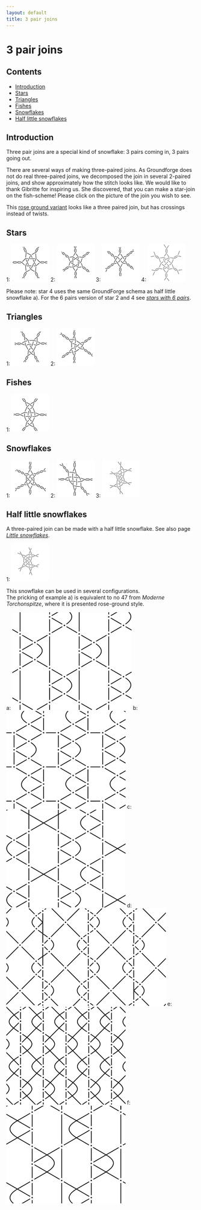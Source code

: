 ```yaml
---
layout: default
title: 3 pair joins
---
```


# 3 pair joins

## Contents

* [Introduction](#introduction)
* [Stars](#stars)
* [Triangles](#triangles)
* [Fishes](#fishes)
* [Snowflakes](#snowflakes)
* [Half little snowflakes](#half-little-snowflakes)

## Introduction

Three pair joins are a special kind of snowflake: 3 pairs coming in, 3 pairs going out.

There are several ways of making three-paired joins. As Groundforge does not do real three-paired joins, we decomposed the join in several 2-paired joins, and show approximately how the stitch looks like. We would like to thank Gibritte for inspiring us. She discovered, that you can make a star-join on the fish-scheme! Please click on the picture of the join you wish to see.    

This [rose ground variant][T-3cc] looks like a three paired join, but has crossings instead of twists.   

[T-3cc]: /GroundForge/stitches?patchWidth=12&patchHeight=16&a1=tctc&b1=cc&c1=ctct&d1=cc&b2=c&d2=c&tile=5831,-4-7&footsideStitch=ctctt&tileStitch=c&headsideStitch=ctctt&shiftColsSW=-2&shiftRowsSW=2&shiftColsSE=2&shiftRowsSE=2

## Stars

1:&nbsp;[![p-3pr-st-h]][t-3pr-st-h] 
2:&nbsp;[![p-3pr-st-v]][t-3pr-st-v] 
3:&nbsp;[![p-3pr-s2-v]][t-3pr-s2-v] 
4:&nbsp;[![p-3pr-hlf-st]][t-3pr-hlf-st]
<p style="clear: both"></p> 

Please note: star 4 uses the same GroundForge schema as half little snowflake a). For the 6 pairs version of star 2 and 4 see [_stars with 6 pairs_][page-6-stars].     

[p-3pr-st-h]: ../images/snow_3/3pr-st-h.png "horizontal star, family 321"
[p-3pr-st-v]: ../images/snow_3/3pr-st-v.png "vertical star, family 321"
[p-3pr-s2-v]: ../images/snow_3/3pr-s2-v.png "vertical star 2, family 231"
[p-3pr-hlf-st]: ../images/snow_3/3pr-hlf-st.png "star with centre stitch, family 123"

[t-3pr-st-h]: /GroundForge/stitches?patchWidth=8&patchHeight=12&d1=c&b1=ctct&l2=ctctrrr&d2=crclcrrr&c2=crclc&b2=ctcttt&a2=ctctl&d3=cttt&k4=ctct&c4=c&l5=ctctrr&k5=ctctrr&d5=clcrc&c5=clcrclll&a5=ctctll&c6=cttt&footside=x4,48,xx,x-,1z,xw&tile=-5,68,-7,5-,12,4-&headside=-x,V8,YX,7X,17,XX&footsideStitch=ctct&tileStitch=ctc&headsideStitch=ctct&shiftColsSW=0&shiftRowsSW=6&shiftColsSE=2&shiftRowsSE=6

[t-3pr-st-v]: /GroundForge/stitches?patchWidth=12&patchHeight=20&b1=clcrc&a1=c&d3=clcrclll&a3=cttt&c4=c&b4=crclc&d6=crclcrrr&c6=cttt&tile=76x-,yxxy,6-x4,x24-,xxww,x-27&tileStitch=ctct&shiftColsSW=0&shiftRowsSW=6&shiftColsSE=4&shiftRowsSE=6

[t-3pr-s2-v]: /GroundForge/stitches?patchWidth=12&patchHeight=20&b1=ct&a1=c&d3=lclll&a3=cttt&c4=c&b4=ct&d6=rcrrr&c6=cttt&tile=76x-,yxxy,6-x4,x24-,xxww,x-27&footsideStitch=ctctt&tileStitch=ctct&headsideStitch=ctctt&shiftColsSW=0&shiftRowsSW=6&shiftColsSE=4&shiftRowsSE=6

[t-3pr-hlf-st]: /GroundForge/stitches.html?patchWidth=15&patchHeight=25&tile=7-,-5,B-,-C,B-,x-,x-,x-&shiftColsSW=0&shiftRowsSW=8&shiftColsSE=2&shiftRowsSE=4&a1=c&b2=clcr&a3=ctc&b4=clcrr&a5=ctt

[page-6-stars]: ../docs/snow_6#stars

## Triangles       

1:&nbsp;[![p-3pr-tr-h]][t-3pr-tr-h] 
2:&nbsp;[![p-3pr-tr-v]][t-3pr-tr-v]    
<p style="clear: both"></p> 

[p-3pr-tr-h]: ../images/snow_3/3pr-tr-h.png "horizontal triangle, family 321"
[p-3pr-tr-v]: ../images/snow_3/3pr-tr-v.png "vertical triangle, family 321"

[t-3pr-tr-h]: /GroundForge/stitches?patchWidth=12&patchHeight=12&b1=ctcttt&b2=ctc&a2=ctcrrr&a3=ctcttt&b4=ctclll&a4=ctc&tile=-4,68,7-,12&tileStitch=ctc&shiftColsSW=0&shiftRowsSW=4&shiftColsSE=2&shiftRowsSE=4

[t-3pr-tr-v]: /GroundForge/stitches?patchWidth=10&patchHeight=10&c1=ctc&a1=ctcttt&d2=ctcrrr&tile=B-C-,---5&tileStitch=ctc&shiftColsSW=-2&shiftRowsSW=2&shiftColsSE=2&shiftRowsSE=2

## Fishes       

1:&nbsp;[![p-3pr-fh-h]][t-3pr-fh-h] 
<p style="clear: both"></p> 

[p-3pr-fh-h]: ../images/snow_3/3pr-fh-h.png "fish, family 231"

[t-3pr-fh-h]: /GroundForge/stitches?patchWidth=8&patchHeight=12&d1=ctc&b1=ctct&l2=ctctrrr&d2=ctcrrr&c2=ctc&b2=ctcttt&a2=ctctl&d3=ctcttt&k4=ctct&c4=ctc&l5=ctctrr&k5=ctctrr&d5=ctc&c5=ctclll&a5=ctctll&c6=ctcttt&footside=x4,48,xx,x-,1z,xw&tile=-5,68,-7,5-,12,4-&headside=-x,V8,YX,7X,17,XX&footsideStitch=ctct&tileStitch=ctc&headsideStitch=ctct&shiftColsSW=0&shiftRowsSW=6&shiftColsSE=2&shiftRowsSE=6

## Snowflakes

1:&nbsp;[![p-3pr-sn-v]][t-3pr-sn-v] 
2:&nbsp;[![p-3pr-sn-d]][t-3pr-sn-d] 
3:&nbsp;[![p-3pr-123]][t-3pr-123]         
<p style="clear: both"></p>   

[p-3pr-sn-v]: ../images/snow_3/3pr-sn-v.png "snowflake, family 321"
[p-3pr-sn-d]: ../images/snow_3/3pr-sn-d.png "diagonal snowflake, family 321"
[p-3pr-123]: ../images/snow_3/3pr-123.png "familie 123"

[t-3pr-sn-v]: /GroundForge/stitches?patchWidth=12&patchHeight=20&b1=ctcr&a1=cl&d3=ctclll&a3=cttt&c4=cr&b4=ctcl&d6=ctcrrr&c6=cttt&tile=76x-,yxxy,6-x4,x24-,xxww,x-27&tileStitch=ctct&shiftColsSW=0&shiftRowsSW=6&shiftColsSE=4&shiftRowsSE=6

[t-3pr-sn-d]: /GroundForge/stitches?patchWidth=17&patchHeight=20&e1=cl&a1=cr&e2=ctctrr&d2=ctc&b2=ctcrrr&a2=ctcl&d3=cttt&b3=cttt&c4=ctcttt&d5=cr&b5=cl&e6=ctc&d6=ctctll&b6=ctcr&a6=ctclll&e7=cttt&a7=cttt&f8=ctcttt&tile=c---b-,m9-l8-,-7-4--,--5---,-b-c--,0f-1h-,4---7-,-----5&tileStitch=ctct&shiftColsSW=0&shiftRowsSW=8&shiftColsSE=6&shiftRowsSE=8   

[t-3pr-123]: /GroundForge/stitches?patchWidth=17&patchHeight=20&paintStitches=ctct&b1=ctc&b2=ctc&a2=ctc&c3=ctcr&b3=ctc&b4=ctct&tile=-1z,58-,-79,z4-,-x-&shiftColsSW=0&shiftRowsSW=5&shiftColsSE=3&shiftRowsSE=2

## Half little snowflakes

A three-paired join can be made with a half little snowflake. See also page [_Little snowflakes_][page-little].     

1:&nbsp;[![p-3pr-132]][t-3pr-132]  
<p style="clear: both"></p>

This snowflake can be used in several configurations.        
The pricking of example a) is equivalent to no 47 from _Moderne Torchonspitze_, where it is presented rose-ground style. 

a:&nbsp;[![half little snowflake 1][p-sn-half-1]][t-sn-half-1] 
b:&nbsp;[![half little snowflake 2][p-sn-half-2]][t-sn-half-2] 
c:&nbsp;[![half little snowflake 3][p-sn-half-3]][t-sn-half-3] 
d:&nbsp;[![half little snowflake 4][p-sn-half-4]][t-sn-half-4] 
e:&nbsp;[![half little snowflake 5][p-sn-half-5]][t-sn-half-5] 
f:&nbsp;[![half little snowflake 6][p-sn-half-6]][t-sn-half-6] 
<p style="clear: both"></p>

[p-sn-half-1]: ../images/snow_3/g-sn-half-60-1.svg "h366, topologically equivalent to Moderne Torchonspitze no 47"
[p-sn-half-2]: ../images/snow_3/g-sn-half-60-2.svg "h305"
[p-sn-half-3]: ../images/snow_3/g-sn-half-60-3.svg "h362 honeycomb by P. Fouché"
[p-sn-half-4]: ../images/snow_3/g-sn-half-45-4.svg "hw362"
[p-sn-half-5]: ../images/snow_3/g-sn-half-45-5.svg "hw365"
[p-sn-half-6]: ../images/snow_3/g-sn-half-60-6.svg "h363"

[p-3pr-132]: ../images/snow_3/3pr-132.png "half little snowflake, familie 132"

[t-3pr-132]: /GroundForge/stitches?patchWidth=17&patchHeight=20&paintStitches=ctcl&e1=ctcr&d1=ctct&b1=ctc&a1=ctc&f2=ctct&b2=ctc&e3=ctc&d3=ctc&b3=ctct&a3=ctcl&d4=ctc&tile=21z17-,x7-x-5,48v86-,-x-4x-&shiftColsSW=0&shiftRowsSW=4&shiftColsSE=6&shiftRowsSE=2

[t-sn-half-1]: /GroundForge/stitches?patchWidth=15&patchHeight=20&paintStitches=tctct&a1=ctc&b2=ctc&a3=tctct&b4=ctcrr&a5=ctctt&tile=7-,-5,B-,-C,B-,x-,x-,x-&shiftColsSW=0&shiftRowsSW=8&shiftColsSE=2&shiftRowsSE=4

[t-sn-half-2]: /GroundForge/stitches?patchWidth=15&patchHeight=20&paintStitches=ctctt&c1=ctctt&a1=ctct&b2=ct&a3=ct&b4=ctr&c5=ctct&a5=ctctt&b6=ct&c7=ct&b8=ctl&tile=6-C,-5-,B--,-C-,B-2,-5-,--C,-B-&shiftColsSW=0&shiftRowsSW=8&shiftColsSE=3&shiftRowsSE=8

[t-sn-half-3]: /GroundForge/stitches?patchWidth=30&patchHeight=30&paintStitches=cttctt&i1=ctctt&g1=ctc&c1=ctc&a1=ctctt&j2=cttctt&f2=ctc&d2=ctc&i3=ctc&g3=ctcrr&c3=ctcll&a3=ctc&h4=ctc&f4=ctctt&d4=ctctt&b4=ctc&i5=ctc&e5=cttctt&a5=ctc&h6=ctcll&f6=ctc&d6=ctc&b6=ctcrr&tile=4-5x-x5-7-,x-x7-4x-x5,7-4x-x7-4-,x5-7-4-5x-,4x-x5x-x7-,x7-4-7-4x-&shiftColsSW=0&shiftRowsSW=6&shiftColsSE=10&shiftRowsSE=6

[t-sn-half-4]: /GroundForge/stitches?patchWidth=15&patchHeight=20&paintStitches=tctct&g1=ctc&c1=ctc&a1=tctct&h2=ctc&g2=ctc&f2=ctc&d2=ctc&c2=ctc&b2=ctc&tile=5-4---7-,-21C-B86&shiftColsSW=-4&shiftRowsSW=2&shiftColsSE=4&shiftRowsSE=2     

[t-sn-half-5]: /GroundForge/stitches.html?patchWidth=15&patchHeight=20&tile=834,4x-,173,7-x&shiftColsSW=0&shiftRowsSW=4&shiftColsSE=3&shiftRowsSE=4&c1=ctcll&b1=ctc&a1=ctc&a2=lctcl&c3=ctc&b3=ctcrr&a3=ctc&a4=rctcr

[t-sn-half-6]: /GroundForge/stitches.html?patchWidth=15&patchHeight=25&tile=7-4-,x5x-,4xx-,x7x-,4-7-,x-x5,7-xx,x-x4&shiftColsSW=0&shiftRowsSW=8&shiftColsSE=4&shiftRowsSE=8&c1=rctct&a1=ctc&b2=ctc&a3=ctc&b4=ctc&c5=lctct&a5=ctc&d6=ctc&a7=ctc&d8=ctc

[page-little]: ../docs/snowflakes#half-little-snowflake

